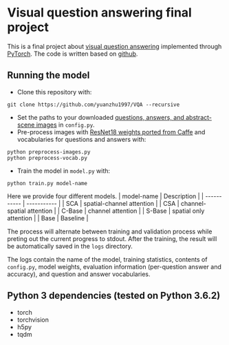 # Visual question answering final project

This is a final project about [visual question answering][2] implemented through [PyTorch][1]. The code is written based on [github][0]. 



## Running the model

- Clone this repository with:
```
git clone https://github.com/yuanzhu1997/VQA --recursive
```
- Set the paths to your downloaded [questions, answers, and abstract-scene images][4] in `config.py`.
- Pre-process images with [ResNet18 weights ported from Caffe][3] and vocabularies for questions and answers with:
```
python preprocess-images.py
python preprocess-vocab.py

```
- Train the model in `model.py` with:
```
python train.py model-name
```
Here we provide four different models. 
| model-name      | Description |
| ----------- | ----------- |
| SCA      | spatial-channel attention       |
| CSA      | channel-spatial attention       |
| C-Base      | channel attention       |
| S-Base      | spatial only attention       |
| Base      | Baseline        |

The process will alternate between training and validation process while preting out the current progress to stdout. After the training, the result will be automatically saved in the `logs` directory. 

The logs contain the name of the model, training statistics, contents of `config.py`,  model weights, evaluation information (per-question answer and accuracy), and question and answer vocabularies.



## Python 3 dependencies (tested on Python 3.6.2)

- torch
- torchvision
- h5py
- tqdm



[0]: https://github.com/Cyanogenoid/pytorch-vqa
[1]: https://github.com/pytorch/pytorch
[2]: http://visualqa.org/
[3]: https://github.com/ruotianluo/pytorch-resnet
[4]: http://visualqa.org/vqa_v1_download.html
